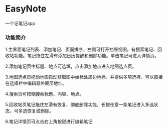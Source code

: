 # EasyNote

一个记笔记app

### 功能简介
1.主界面笔记列表、添加笔记、页面排序，左侧可打开抽屉视图，有搜索笔记、回收站功能。笔记拖住左滑有添加日历提醒和删除功能。单击笔记可进入详情页。

2.添加笔记页中标题、地点可选填，点击添加地点进入地图选点页。

3.地图选点页拖动地图自动获取图中坐标处周边地标，并提供多项选择，可以直接在选择栏中编辑最终展示地址。

4.搜索页可模糊搜索标题、内容、地点。

5.回收站页笔记拖住左滑有恢复、彻底删除功能，长按任意一条笔记进入多选状态，可多选恢复或删除。

6.笔记详情页可点击右上角按键进行编辑笔记
